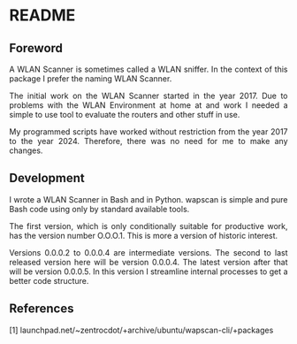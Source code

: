 # README

## Foreword

<p align="justify">A WLAN Scanner is sometimes called a WLAN sniffer. In the context of this package I prefer the naming WLAN Scanner.</p>

<p align="justify">The initial work on the WLAN Scanner started in the year 2017. Due to problems with the WLAN Environment at home at and work I needed a simple to use tool to evaluate the routers and other stuff in use.</p>

<p align="justify">My programmed scripts have worked without restriction from the year 2017 to the year 2024. Therefore, there was no need for me to make any changes.</p>

## Development

<p align="justify">I wrote a WLAN Scanner in Bash and in Python. wapscan is simple and pure Bash code using only by standard available tools.</p>

<p align="justify">The first version, which is only conditionally suitable for productive work, has the version number O.O.O.1. This is more a version of historic interest.</p>

<p align="justify">Versions 0.0.0.2 to 0.0.0.4 are intermediate versions. The second to last released version here will be version 0.0.0.4. The latest version after that will be version 0.0.0.5. In this version I streamline internal processes to get a better code structure.</p>

## References

[1] launchpad.net/~zentrocdot/+archive/ubuntu/wapscan-cli/+packages

<p align="justify"></p>

<p align="justify"></p>

<p align="justify"></p>
